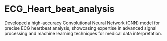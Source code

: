 # ECG_Heart_beat_analysis
Developed a high-accuracy Convolutional Neural Network (CNN) model for precise ECG heartbeat analysis, showcasing expertise in advanced signal processing and machine learning techniques for medical data interpretation.
